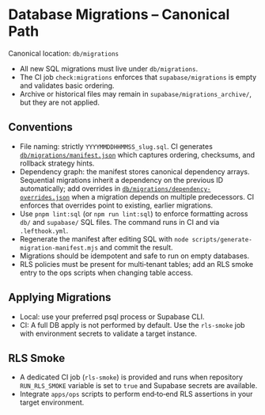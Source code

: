 # Database Migrations – Canonical Path

Canonical location: `db/migrations`

- All new SQL migrations must live under `db/migrations`.
- The CI job `check:migrations` enforces that `supabase/migrations` is empty and validates basic ordering.
- Archive or historical files may remain in `supabase/migrations_archive/`, but they are not applied.

## Conventions

- File naming: strictly `YYYYMMDDHHMMSS_slug.sql`. CI generates [`db/migrations/manifest.json`](../../db/migrations/manifest.json) which captures ordering, checksums, and rollback strategy hints.
- Dependency graph: the manifest stores canonical dependency arrays. Sequential migrations inherit a dependency on the previous ID automatically; add overrides in [`db/migrations/dependency-overrides.json`](../../db/migrations/dependency-overrides.json) when a migration depends on multiple predecessors. CI enforces that overrides point to existing, earlier migrations.
- Use `pnpm lint:sql` (or `npm run lint:sql`) to enforce formatting across `db/` and `supabase/` SQL files. The command runs in CI and via `.lefthook.yml`.
- Regenerate the manifest after editing SQL with `node scripts/generate-migration-manifest.mjs` and commit the result.
- Migrations should be idempotent and safe to run on empty databases.
- RLS policies must be present for multi‑tenant tables; add an RLS smoke entry to the ops scripts when changing table access.

## Applying Migrations

- Local: use your preferred psql process or Supabase CLI.
- CI: A full DB apply is not performed by default. Use the `rls-smoke` job with environment secrets to validate a target instance.

## RLS Smoke

- A dedicated CI job (`rls-smoke`) is provided and runs when repository `RUN_RLS_SMOKE` variable is set to `true` and Supabase secrets are available.
- Integrate `apps/ops` scripts to perform end‑to‑end RLS assertions in your target environment.

